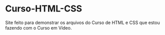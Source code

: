 # Curso-HTML-CSS
 Site feito para demonstrar os arquivos do Curso de HTML e CSS que estou fazendo com o Curso em Vídeo.
